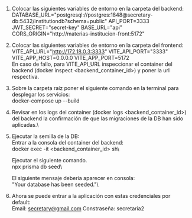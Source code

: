 1. Colocar las siguientes variables de entorno en la carpeta del backend: \
        DATABASE_URL="postgresql://postgres:1848@secretary-db:5432/institutiondb?schema=public"
        API_PORT=3333
        JWT_SECRET="secret-key" 
        BASE_URL="api"
        CORS_ORIGIN="http://materias-institucion-front:5172"

2. Colocar las siguientes variables de entorno en la carpeta del frontend:\
        VITE_API_URL="http://172.18.0.3:3333"
        VITE_API_PORT="3333"
        VITE_APP_HOST=0.0.0.0
        VITE_APP_PORT=5172\
    En caso de fallo, para VITE_API_URL inspeccionar el container del backend (docker inspect <backend_container_id>) y poner la url respectiva.

3. Sobre la carpeta raíz poner el siguiente comando en la terminal para desplegar los servicios: \
    docker-compose up --build

4. Revisar en los logs del container (docker logs <backend_container_id>) del backend la confirmación de que las migraciones de la DB han sido aplicadas.\

5. Ejecutar la semilla de la DB:\
    Entrar a la consola del container del backend: \
        docker exec -it <backend_container_id> sh\

    Ejecutar el siguiente comando.\
        npx prisma db seed\

    El siguiente mensaje debería aparecer en consola:\
        "Your database has been seeded."\

6. Ahora se puede entrar a la aplicación con estas credenciales por default:\
    Email: secretary@gmail.com 
    Constraseña: secretaria2